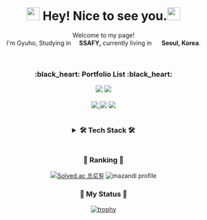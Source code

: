 <!-- 인삿말 -->
<h1 align="center"><img src="https://github.com/Eungae-D/Eungae-D/assets/135101171/29ce20e3-f5b7-4a46-9601-736c3ae5a67f" width="30"/> Hey! Nice to see you.<img src="https://github.com/Eungae-D/Eungae-D/assets/135101171/29ce20e3-f5b7-4a46-9601-736c3ae5a67f" width="30"/></h1>

<p align="center">Welcome to my page! </br> I'm Gyuho, Studying in <b><img src="https://github.com/Eungae-D/Eungae-D/assets/135101171/998e503c-32e2-4720-893c-f8a963179304" width="15"/>SSAFY,</b> currently living in <img src="https://github.com/Eungae-D/Eungae-D/assets/135101171/81381dbc-5067-4398-9f68-409b97c7a382" width="15"/> <b>Seoul, Korea</b>. </p>
<br/>

<!--포트폴리오 리스트-->
<h3 align='center'>:black_heart: Portfolio List :black_heart:</p>
<a href="https://hits.seeyoufarm.com"><img src="https://hits.seeyoufarm.com/api/count/incr/badge.svg?url=https%3A%2F%2Fgithub.com%2FEungae-D%2Fhit-counter&count_bg=%230D0D0D&title_bg=%23555555&icon=github.svg&icon_color=%23E7E7E7&title=GitHub&edge_flat=false"/></a>
<a href="https://solved.ac/s4078942"><img src="http://mazassumnida.wtf/api/mini/generate_badge?boj=s4078942"/></a>

<p align='center'>
<a href="mailto:s4078942@naver.com"><img src="https://img.shields.io/badge/Naver-03C75A?style=for-flat-square&logo=Naver&logoColor=white"/>
<a href="https://www.instagram.com/Gyuho._.95" target="_blank"><img src="https://img.shields.io/badge/Instagram-E4405F?style=for-flat-square&logo=Instagram&logoColor=white"/></a>
<a href="https://eungae-d.tistory.com/" target="_blank"><img src="https://img.shields.io/badge/Tistory-000000?style=for-flat-square&logo=tistory&logoColor=white"></a>
<br/>
<br/>

<!-- 기술 스택  -->
<details>
<summary>🛠 Tech Stack 🛠</summary>
<!--  첫째 줄  -->
<p align="center" display="inline-block">
<br/>
  <img src="https://img.shields.io/badge/JAVA-007396?style=for-flat-square&logo=java&logoColor=white">
  <img src="https://img.shields.io/badge/Javascript-ffb13b?style=for-flat-square&logo=javascript&logoColor=white"/>
  <img src="https://img.shields.io/badge/Spring-6DB33F?style=for-flat-square&logo=Spring&logoColor=white">
  <img src="https://img.shields.io/badge/SpringBoot-6DB33F?style=for-flat-square&logo=SpringBoot&logoColor=white">
  <img src="https://img.shields.io/badge/html-E34F26?style=for-flat-square&logo=html5&logoColor=white">
  <img src="https://img.shields.io/badge/css-1572B6?style=for-flat-square&logo=css3&logoColor=white"> 
  </br>
<!--  둘째 줄  -->
  <img src="https://img.shields.io/badge/vue.js-4FC08D?style=for-flat-square&logo=Vue.js&logoColor=white">
  <img src="https://img.shields.io/badge/vuetify-1867C0?style=for-flat-square&logo=Vuetify&logoColor=white">
  <img src="https://img.shields.io/badge/bootstrap-7952B3?style=for-flat-square&logo=Bootstrap&logoColor=white"> 
  <img src="https://img.shields.io/badge/mysql-4479A1?style=for-flat-square&logo=Mysql&logoColor=white">
  <img src="https://img.shields.io/badge/git-F05032?style=for-flat-square&logo=Git&logoColor=white">
  <img src="https://img.shields.io/badge/github-181717?style=for-flat-square&logo=github&logoColor=white"> 
  </p>
  </details>
  </br>

<h3 align="center">🏅 Ranking 🏅</h3>
<div align="center">

  [![Solved.ac 프로필](http://mazassumnida.wtf/api/v2/generate_badge?boj=s4078942)](https://www.acmicpc.net/user/s4078942)
  ![mazandi profile](http://mazandi.herokuapp.com/api?handle=s4078942&theme=warm)
</div>





<h3 align="center">🎱 My Status 🎱</h3>
<div align="center">

<!-- ![Eungae-D's GitHub stats](https://github-readme-stats.vercel.app/api?username=Eungae-D&hide_title=true&show_icons=true&include_all_commits=true&disable_animations=true&theme=graywhite) -->
<!--   [![trophy](https://github-profile-trophy.vercel.app/?username=sujeong-jang-creator&row=1)](https://github.com/ryo-ma/github-profile-trophy) -->
<!--   ![Eungae-D's github stats](https://github-readme-stats.vercel.app/api?username=Eungae-D&show_icons=true&hide_title=true&theme=graywhite) -->
<!--   ![Top Langs](https://github-readme-stats.vercel.app/api/top-langs/?username=Eungae-D&layout=compact&theme=graywhite) -->
  [![trophy](https://github-profile-trophy.vercel.app/?username=Eungae-D&row=1)](https://github.com/ryo-ma/github-profile-trophy)
</div>


<!-- #### 🛠️ Github Stats
<p>
  <img height="180em" src="https://github-readme-stats-veggie-garden.vercel.app/api?username=veggie-garden&show_icons=true&include_all_commits=true&bg_color=30,e96443,904e95&title_color=fff&text_color=fff">
  <img height="180em" src="https://github-readme-stats-veggie-garden.vercel.app/api/top-langs/?username=veggie-garden&layout=compact&bg_color=30,e96443,904e95&title_color=fff&text_color=fff">
</p> -->


